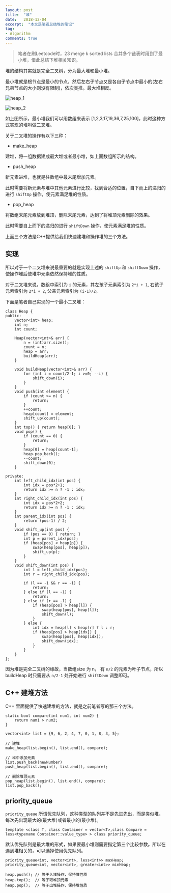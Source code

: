 ```yaml
---
layout: post
title:  "堆"
date:   2018-12-04
excerpt:  "本文是笔者总结堆的笔记"
tag:
- Algorithm
comments: true
---
```


> 笔者在刷Leetcode时，23 merge k sorted lists 合并多个链表时用到了最小堆，借此总结下堆相关知识。

堆的结构其实就是完全二叉树，分为最大堆和最小堆。

最小堆就是根节点是最小的节点，然后左右子节点又是各自子节点中最小的(左右兄弟节点的大小则没有限制)，依次类推。最大堆相反。

![heap_1]({{site.url}}/assets/images/blog/heap_1.png)

![heap_2]({{site.url}}/assets/images/blog/heap_2.png)

如上图所示，最小堆我们可以用数组来表示 [1,2,3,17,19,36,7,25,100]，此时这种方式实现的堆叫做二叉堆。

关于二叉堆的操作有以下三种：

- make_heap

建堆，将一组数据建成最大堆或者最小堆，如上面数组所示的结构。

- push_heap

新元素进堆，也就是往数组中最末尾增加元素。

此时需要将新元素与堆中其他元素进行比较，找到合适的位置，自下而上的递归的进行 `shiftUp` 操作，使元素满足堆的性质。

- pop_heap

将数组末尾元素放到堆顶，删除末尾元素，达到了将堆顶元素删除的效果。

此时需要自上而下的递归的进行 `shiftDown` 操作，使元素满足堆的性质。

上面三个方法是C++提供给我们快速建堆和操作堆的三个方法。

## 实现

所以对于一个二叉堆来说最重要的就是实现上述的 `shiftUp` 和 `shiftDown` 操作，使操作堆后使堆中元素依然保持堆的性质。

对于二叉堆来说，数组中索引为 `i` 的元素，其左孩子元素索引为 `2*i + 1`, 右孩子元素索引为 `2*i + 2`, 父亲元素索引为 `(i-1)/2`。

下面是笔者自己实现的一个最小二叉堆：

```
class Heap {
public:
    vector<int> heap;
    int n;
    int count;
    
    Heap(vector<int>& arr) {
        n = (int)arr.size();
        count = n;
        heap = arr;
        buildHeap(arr);
    }
    
    void buildHeap(vector<int>& arr) {
        for (int i = count/2-1; i >=0; --i) {
            shift_down(i);
        }
    }
    void push(int element) {
        if (count >= n) {
            return;
        }
        ++count;
        heap[count] = element;
        shift_up(count);
    }
    int top() { return heap[0]; }
    void pop() {
        if (count == 0) {
            return;
        }
        heap[0] = heap[count-1];
        heap.pop_back();
        --count;
        shift_down(0);
    }
    
private:
    int left_child_idx(int pos) {
        int idx = pos*2+1;
        return idx >= n ? -1 : idx;
    }
    int right_child_idx(int pos) {
        int idx = pos*2+2;
        return idx >= n ? -1 : idx;
    }
    int parent_idx(int pos) {
        return (pos-1) / 2;
    }
    void shift_up(int pos) {
        if (pos == 0) { return; }
        int p = parent_idx(pos);
        if (heap[pos] < heap[p]) {
            swap(heap[pos], heap[p]);
            shift_up(p);
        }
    }
    void shift_down(int pos) {
        int l = left_child_idx(pos);
        int r = right_child_idx(pos);
        
        if (l == -1 && r == -1) {
            return;
        } else if (l == -1) {
            return;
        } else if (r == -1) {
            if (heap[pos] > heap[l]) {
                swap(heap[pos], heap[l]);
                shift_down(l);
            }
        } else {
            int idx = heap[l] < heap[r] ? l : r;
            if (heap[pos] > heap[idx]) {
                swap(heap[pos], heap[idx]);
                shift_down(idx);
            }
        }
    }
};
```

因为堆是完全二叉树的缘故，当数组size 为 n， 有 `n/2` 的元素为叶子节点，所以buildHeap 时只需要从 `n/2-1` 处开始进行 `shiftDown` 调整即可。


## C++ 建堆方法

C++ 里面提供了快速建堆的方法，就是之前笔者写的那三个方法。

```
static bool compare(int num1, int num2) {
    return num1 > num2;
}

vector<int> list = {9, 6, 2, 4, 7, 0, 1, 8, 3, 5}; 

// 建堆
make_heap(list.begin(), list.end(), compare);

// 堆中添加元素
list.push_back(newNumber)
push_heap(list.begin(), list.end(), compare);

// 删除堆顶元素
pop_heap(list.begin(), list.end(), compare);
list.pop_back();
```

## priority_queue

`priority_queue` 所谓优先队列，这种类型的队列并不是先进先出，而是类似堆，每次先出现最大的(最大堆)或者最小的(最小堆)。

```
template <class T, class Container = vector<T>,class Compare = less<typename Container::value_type> > class priority_queue;
```

默认优先队列是最大堆的形式，如果要最小堆则需要指定第三个比较参数。所以在遇到堆相关的，可以选择使用优先队列。

```
priority_queue<int, vector<int>, less<int>> maxHeap;
priority_queue<int, vector<int>, greater<int>> minHeap;

heap.push(); // 等于入堆操作，保持堆性质
heap.top();  // 等于取堆顶元素
heap.pop();  // 等于出堆操作，保持堆性质
```
